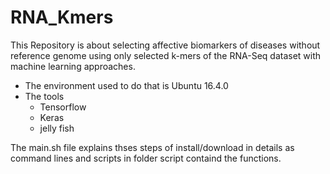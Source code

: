 # RNA_Kmers

This Repository is about selecting affective biomarkers of diseases without reference genome using only selected k-mers of the RNA-Seq dataset with machine learning approaches.

- The environment used to do that is Ubuntu 16.4.0
- The tools
  - Tensorflow 
  - Keras  
  - jelly fish 

The main.sh file explains thses steps of install/download in details as command lines and scripts in folder script containd the functions.
   
